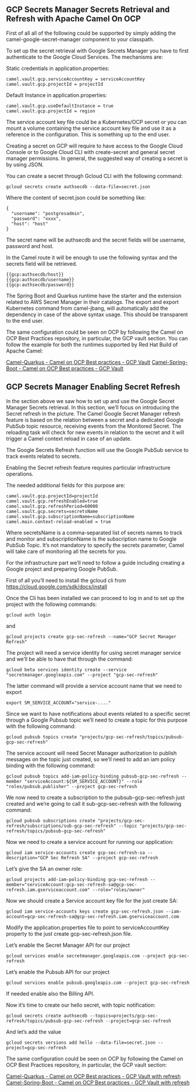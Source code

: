 ## GCP Secrets Manager Secrets Retrieval and Refresh with Apache Camel On OCP

First of all all of the following could be supported by simply adding the camel-google-secret-manager component to your classpath.

To set up the secret retrieval with Google Secrets Manager you have to first authenticate to the Google Cloud Services. The mechanisms are:

Static credentials in application.properties:

    camel.vault.gcp.serviceAccountKey = serviceAccountKey
    camel.vault.gcp.projectId = projectId	

Default Instance in application.properties:

    camel.vault.gcp.useDefaultInstance = true
    camel.vault.gcp.projectId = region

The service account key file could be a Kubernetes/OCP secret or you can mount a volume containing the service account key file and use it as a reference in the configuration. This is something up to the end user.

Creating a secret on GCP will require to have access to the Google Cloud Console or to Google Cloud CLI with create-secret and general secret manager permissions. In general, the suggested way of creating a secret is by using JSON.

You can create a secret through Gcloud CLI with the following command:

    gcloud secrets create authsecdb --data-file=secret.json

Where the content of secret.json could be something like:

    {
      "username": "postgresadmin",
      "password": "xxxx",
      "host": "host"
    }

The secret name will be authsecdb and the secret fields will be username, password and host.

In the Camel route it will be enough to use the following syntax and the secrets field will be retrieved.

    {{gcp:authsecdb/host}}
    {{gcp:authsecdb/username}}
    {{gcp:authsecdb/password}}

The Spring Boot and Quarkus runtime have the starter and the extension related to AWS Secret Manager in their catalogs. The export and export Kubernetes command from camel-jbang, will automatically add the dependency in case of the above syntax usage. This should be transparent to the end user.

The same configuration could be seen on OCP by following the Camel on OCP Best Practices repository, in particular, the GCP vault section.  You can follow the example for both the runtimes supported by Red Hat Build of Apache Camel: 

[Camel-Quarkus - Camel on OCP Best practices - GCP Vault](https://github.com/oscerd/camel-on-ocp-best-practices/tree/main/vault/gcp/camel-quarkus/retrieval)
[Camel-Spring-Boot - Camel on OCP Best practices - GCP Vault](https://github.com/oscerd/camel-on-ocp-best-practices/tree/main/vault/gcp/camel-spring-boot/retrieval)

## GCP Secrets Manager Enabling Secret Refresh

In the section above we saw how to set up and use the Google Secret Manager Secrets retrieval. In this section, we’ll focus on introducing the Secret refresh in the picture. The Camel Google Secret Manager refresh feature is based on the relation between a secret and a dedicated Google PubSub topic resource, receiving events from the Monitored Secret. The reloading task will check for new events in relation to the secret and it will trigger a Camel context reload in case of an update.

The Google Secrets Refresh function will use the Google PubSub service to track events related to secrets. 

Enabling the Secret refresh feature requires particular infrastructure operations. 

The needed additional fields for this purpose are:

    camel.vault.gcp.projectId=projectId
    camel.vault.gcp.refreshEnabled=true
    camel.vault.gcp.refreshPeriod=60000
    camel.vault.gcp.secrets=secretsName
    camel.vault.gcp.subscriptionName=subscriptionName
    camel.main.context-reload-enabled = true

Where secretsName is a comma-separated list of secrets names to track and monitor and subscriptionName is the subscription name to Google PubSub Topic. It’s not mandatory to specify the secrets parameter, Camel will take care of monitoring all the secrets for you. 

For the infrastructure part we’ll need to follow a guide including creating a Google project and preparing Google PubSub.

First of all you’ll need to install the gcloud cli from https://cloud.google.com/sdk/docs/install

Once the Cli has been installed we can proceed to log in and to set up the project with the following commands:

    gcloud auth login

and

    gcloud projects create gcp-sec-refresh --name="GCP Secret Manager Refresh"

The project will need a service identity for using secret manager service and we’ll be able to have that through the command:

    gcloud beta services identity create --service "secretmanager.googleapis.com" --project "gcp-sec-refresh"

The latter command will provide a service account name that we need to export

    export SM_SERVICE_ACCOUNT="service-...."

Since we want to have notifications about events related to a specific secret through a Google Pubsub topic we’ll need to create a topic for this purpose with the following command:

    gcloud pubsub topics create "projects/gcp-sec-refresh/topics/pubsub-gcp-sec-refresh"

The service account will need Secret Manager authorization to publish messages on the topic just created, so we’ll need to add an iam policy binding with the following command:

    gcloud pubsub topics add-iam-policy-binding pubsub-gcp-sec-refresh --member "serviceAccount:${SM_SERVICE_ACCOUNT}" --role "roles/pubsub.publisher" --project gcp-sec-refresh

We now need to create a subscription to the pubsub-gcp-sec-refresh just created and we’re going to call it sub-gcp-sec-refresh with the following command:

    gcloud pubsub subscriptions create "projects/gcp-sec-refresh/subscriptions/sub-gcp-sec-refresh" --topic "projects/gcp-sec-refresh/topics/pubsub-gcp-sec-refresh"

Now we need to create a service account for running our application:

    gcloud iam service-accounts create gcp-sec-refresh-sa --description="GCP Sec Refresh SA" --project gcp-sec-refresh

Let’s give the SA an owner role:

    gcloud projects add-iam-policy-binding gcp-sec-refresh --member="serviceAccount:gcp-sec-refresh-sa@gcp-sec-refresh.iam.gserviceaccount.com" --role="roles/owner"

Now we should create a Service account key file for the just create SA:

    gcloud iam service-accounts keys create gcp-sec-refresh.json --iam-account=gcp-sec-refresh-sa@gcp-sec-refresh.iam.gserviceaccount.com

Modify the application.properties file to point to serviceAccountKey property to the just create gcp-sec-refresh.json file.

Let’s enable the Secret Manager API for our project

    gcloud services enable secretmanager.googleapis.com --project gcp-sec-refresh

Let’s enable the Pubsub API for our project

    gcloud services enable pubsub.googleapis.com --project gcp-sec-refresh

If needed enable also the Billing API.

Now it’s time to create our hello secret, with topic notification:

    gcloud secrets create authsecdb --topics=projects/gcp-sec-refresh/topics/pubsub-gcp-sec-refresh --project=gcp-sec-refresh

And let’s add the value

    gcloud secrets versions add hello --data-file=secret.json --project=gcp-sec-refresh

The same configuration could be seen on OCP by following the Camel on OCP Best Practices repository, in particular, the GCP vault section: 

[Camel-Quarkus - Camel on OCP Best practices - GCP Vault with refresh](https://github.com/oscerd/camel-on-ocp-best-practices/tree/main/vault/gcp/camel-quarkus/retrieval-and-refresh)
[Camel-Spring-Boot - Camel on OCP Best practices - GCP Vault with refresh](https://github.com/oscerd/camel-on-ocp-best-practices/tree/main/vault/gcp/camel-spring-boot/retrieval-and-refresh)
